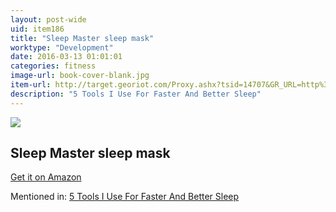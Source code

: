```yaml
---
layout: post-wide
uid: item186
title: "Sleep Master sleep mask"
worktype: "Development"
date: 2016-03-13 01:01:01
categories: fitness
image-url: book-cover-blank.jpg
item-url: http://target.georiot.com/Proxy.ashx?tsid=14707&GR_URL=http%3A%2F%2Fwww.amazon.com%2FSleep-Master-smblu01-Mask%2Fdp%2FB0015NZ6FK%2F
description: "5 Tools I Use For Faster And Better Sleep"
---
```

<a href="http://target.georiot.com/Proxy.ashx?tsid=14707&GR_URL=http%3A%2F%2Fwww.amazon.com%2FSleep-Master-smblu01-Mask%2Fdp%2FB0015NZ6FK%2F" target="blank"><img src="../../../../img/thumbs/book-cover-blank.jpg" class="prod-img"></a>
<h2>Sleep Master sleep mask</h2>
<p><a href="http://target.georiot.com/Proxy.ashx?tsid=14707&GR_URL=http%3A%2F%2Fwww.amazon.com%2FSleep-Master-smblu01-Mask%2Fdp%2FB0015NZ6FK%2F" target="blank">Get it on Amazon</a><p>
<p>Mentioned in: <a href="http://fourhourworkweek.com/2015/10/17/5-tools-i-use-for-faster-and-better-sleep/" target="blank">5 Tools I Use For Faster And Better Sleep</a></p>
